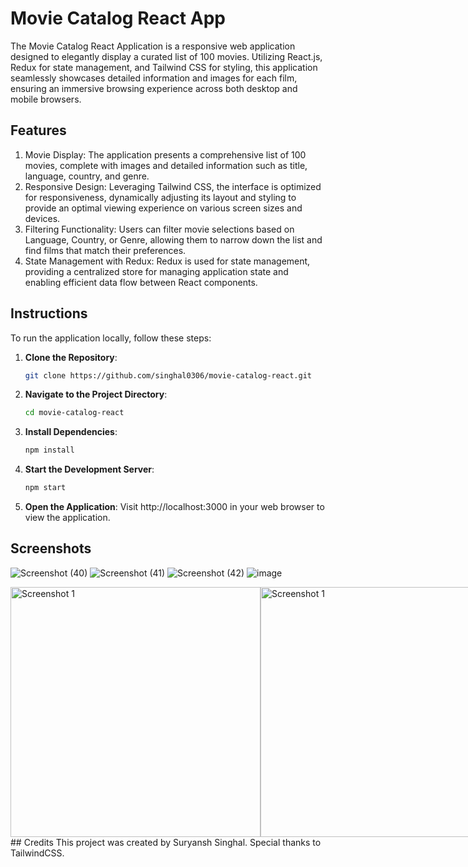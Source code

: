 # Movie Catalog React App

The Movie Catalog React Application is a responsive web application designed to elegantly display a curated list of 100 movies. Utilizing React.js, Redux for state management, and Tailwind CSS for styling, this application seamlessly showcases detailed information and images for each film, ensuring an immersive browsing experience across both desktop and mobile browsers.

## Features

1. Movie Display: The application presents a comprehensive list of 100 movies, complete with images and detailed information such as title, language, country, and genre.
2. Responsive Design: Leveraging Tailwind CSS, the interface is optimized for responsiveness, dynamically adjusting its layout and styling to provide an optimal viewing experience on various screen sizes and devices.
3. Filtering Functionality: Users can filter movie selections based on Language, Country, or Genre, allowing them to narrow down the list and find films that match their preferences.
4. State Management with Redux: Redux is used for state management, providing a centralized store for managing application state and enabling efficient data flow between React components.

## Instructions

To run the application locally, follow these steps:

1. **Clone the Repository**: 
   ```bash
   git clone https://github.com/singhal0306/movie-catalog-react.git
2. **Navigate to the Project Directory**:
    ```bash
   cd movie-catalog-react
4. **Install Dependencies**:
    ```bash
   npm install
6. **Start the Development Server**:
    ```bash
   npm start
8. **Open the Application**:
   Visit http://localhost:3000 in your web browser to view the application.

## Screenshots
![Screenshot (40)](https://github.com/singhal0306/movie-catalog-react/assets/86726484/2bc85aa1-3f7f-4453-b318-ca93c791eb4e)
![Screenshot (41)](https://github.com/singhal0306/movie-catalog-react/assets/86726484/01bafa2d-0185-4832-aebb-514f94eb0252)
![Screenshot (42)](https://github.com/singhal0306/movie-catalog-react/assets/86726484/5c40a261-5fd0-43da-b10e-a343ec748909)
![image](https://github.com/singhal0306/movie-catalog-react/assets/86726484/16d351bd-ef6c-4392-8449-5f2b30c8eb95)

<div style="display: flex;">
   <img src="https://github.com/singhal0306/movie-catalog-react/assets/86726484/cad90653-08be-4855-ae93-2df955cc8eb4" alt="Screenshot 1" width="400"/>
<!-- ![WhatsApp Image 2024-04-29 at 02 49 00_06d5e87c](https://github.com/singhal0306/movie-catalog-react/assets/86726484/cad90653-08be-4855-ae93-2df955cc8eb4) -->
   <img src="https://github.com/singhal0306/movie-catalog-react/assets/86726484/0695904b-80c1-4c7c-95b5-366501cb361e" alt="Screenshot 1" width="400"/>
<!-- ![WhatsApp Image 2024-04-29 at 02 49 01_295be646](https://github.com/singhal0306/movie-catalog-react/assets/86726484/0695904b-80c1-4c7c-95b5-366501cb361e) -->
</div>
## Credits
This project was created by Suryansh Singhal. Special thanks to TailwindCSS.
